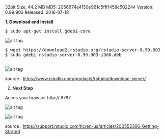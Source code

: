 
32bit
Size:  44.2 MB
MD5: 2056674e4150e961c5fff1458c502244
Version:  0.99.903
Released:  2016-07-18

<b>1. Download and Install </b>
<pre>
$ sudo apt-get install gdebi-core
</pre>

![alt tag](https://github.com/syaifulahdan/Rscript/blob/master/image/Screenshot%20from%202016-09-20%2000-02-26.png)

<pre>
$ wget https://download2.rstudio.org/rstudio-server-0.99.903-i386.deb
$ sudo gdebi rstudio-server-0.99.903-i386.deb

</pre>

![alt tag](https://github.com/syaifulahdan/Rscript/blob/master/image/Screenshot%20from%202016-09-20%2000-04-50.png)





source : https://www.rstudio.com/products/rstudio/download-server/



2. <b> Next Step </b>

Acces your browser http://<server-ip>:8787


![alt tag](https://github.com/syaifulahdan/Rscript/blob/master/image/Screenshot%20from%202016-09-20%2000-07-47.png)


![alt tag](https://github.com/syaifulahdan/Rscript/blob/master/image/Screenshot%20from%202016-09-20%2000-09-25.png)


source : https://support.rstudio.com/hc/en-us/articles/200552306-Getting-Started

